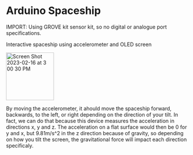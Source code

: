 # Arduino Spaceship
IMPORT: Using GROVE kit sensor kit, so no digital or analogue port specifications.

Interactive spaceship using accelerometer and OLED screen 


<img width="131" alt="Screen Shot 2023-02-16 at 3 00 30 PM" src="https://user-images.githubusercontent.com/78057184/219473935-fac16e23-721b-4597-b6bc-9c6e533bccb4.png">

By moving the accelerometer, it ahould move the spaceship forward, backwards, to the left, or right depending on the direction of your tilt. 
In fact, we can do that because this device measures the acceleration in directions x, y and z. The acceleration on a flat surface would then be 0 for y and x,
but 9.81m/s^2 in the z direction because of gravity, so depending on how you tilt the screen, the gravitational force will impact each direction specificaly.
